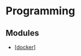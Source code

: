 Programming
===

Modules
---

- [[docker]]

[//begin]: # "Autogenerated link references for markdown compatibility"
[docker]: docker/docker.md "docker"
[//end]: # "Autogenerated link references"